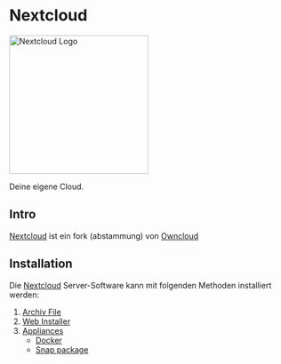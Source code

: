 # Nextcloud
<!-- ALT: ![Nextcloud Logo][Nextcloud Logo]-->
<img src="https://upload.wikimedia.org/wikipedia/commons/6/60/Nextcloud_Logo.svg" alt="Nextcloud Logo" height="250"/>

Deine eigene Cloud.

## Intro

[Nextcloud] ist ein fork (abstammung) von [Owncloud]


[Nextcloud]: https://nextcloud.com/
[Nextcloud Logo]: https://upload.wikimedia.org/wikipedia/commons/6/60/Nextcloud_Logo.svg "Nextcloud Logo"
[Owncloud]: https://owncloud.org/

## Installation

Die [Nextcloud] Server-Software kann mit folgenden Methoden installiert werden:

1. [Archiv File](https://nextcloud.com/install/#tab-archive "Nextcloud Archiv File Download Seite")
2. [Web Installer](https://nextcloud.com/install/#tab-web "Nextcloud Web Installer Download Seite")
3. [Appliances](https://nextcloud.com/install/#tab-cloud "Nextcloud Appliances Download Seite")
    - [Docker](https://hub.docker.com/_/nextcloud/ "Nextcloud Docker Hub Seite")
    - [Snap package](https://snapcraft.io/nextcloud "Nextcloud Snap package Seite")
